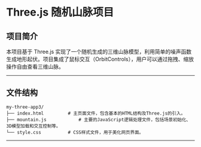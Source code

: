 # Three.js 随机山脉项目

## 项目简介

本项目基于 Three.js 实现了一个随机生成的三维山脉模型，利用简单的噪声函数生成地形起伏。项目集成了鼠标交互（OrbitControls），用户可以通过拖拽、缩放操作自由查看三维山脉。

---

## 文件结构

```
my-three-app3/
├── index.html         # 主页面文件，包含基本的HTML结构及Three.js的引入。
├── mountain.js            # 主要的JavaScript逻辑处理文件，包括场景初始化、3D模型加载和交互控制等。
└── style.css          # CSS样式文件，用于美化网页界面。
```

---